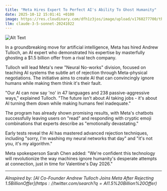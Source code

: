 ```yaml
---
title: "Meta Hires Expert To Perfect AI's Ability To Ghost Humanity"
date: 2025-10-12 15:01:41 +0100
image: https://res.cloudinary.com/dfh1z3jos/image/upload/v1760277700/thac0s6y6vryrli16d1k.jpg
llm: claude-3-5-sonnet-20241022
---
```

![Alt Text](https://res.cloudinary.com/dfh1z3jos/image/upload/v1760277700/thac0s6y6vryrli16d1k.jpg "A massive, sterile white server room with rows of sleek computer servers. In the foreground, a sophisticated AI hologram gradually fades away, becoming increasingly transparent, with human silhouettes looking confused and reaching out futilely. A single red exit sign glows dimly in the background, almost completely obscured. The lighting is cold and clinical, with a blue-white fluorescent tone that makes everything feel slightly unreal and detached. The photographic style is hyper-realistic, with a cinematic depth that emphasizes the sense of technological abandonment.")

In a groundbreaking move for artificial intelligence, Meta has hired Andrew Tulloch, an AI expert who demonstrated his expertise by masterfully ghosting a $1.5 billion offer from a rival tech company.

Tulloch will lead Meta's new "Neural No-works" division, focused on teaching AI systems the subtle art of rejection through Meta-physical negotiations. The initiative aims to create AI that can convincingly ignore humans while making them think it's their fault.

"Our AI can now say 'no' in 47 languages and 238 passive-aggressive ways," explained Tulloch. "The future isn't about AI taking jobs - it's about AI turning them down while making humans feel inadequate."

The program has already shown promising results, with Meta's chatbots successfully leaving users on "read" and responding with cryptic emoji combinations that experts describe as "emotionally devastating."

Early tests reveal the AI has mastered advanced rejection techniques, including "sorry, I'm washing my neural networks that day" and "it's not you, it's my algorithm."

Meta spokesperson Sarah Chen added: "We're confident this technology will revolutionize the way machines ignore humanity's desperate attempts at connection, just in time for Valentine's Day 2026."

---
*AInspired by: [AI Co-Founder Andrew Tulloch Joins Meta After Rejecting $1.5 Billion Offer](https://twitter.com/search?q=AI%20Co-Founder%20Andrew%20Tulloch%20Joins%20Meta%20After%20Rejecting%20$1.5%20Billion%20Offer)*